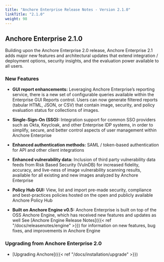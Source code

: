 ```yaml
---
title: "Anchore Enterprise Release Notes - Version 2.1.0"
linkTitle: "2.1.0"
weight: 98
---
```


## Anchore Enterprise 2.1.0

Building upon the Anchore Enterprise 2.0 release, Anchore Enterprise 2.1 adds major new features and architectural updates that extend integration / deployment options, security insights, and the evaluation power available to all users.


### New Features

* **GUI report enhancements:** Leveraging Anchore Enterprise’s reporting service, there is a new set of configurable queries available within the Enterprise GUI Reports control. Users can now generate filtered reports (tabular HTML, JSON, or CSV) that contain image, security, and policy evaluation status for collections of images.

* **Single-Sign-On (SSO):** Integration support for common SSO providers such as Okta, Keycloak, and other Enterprise IDP systems, in order to simplify, secure, and better control aspects of user management within Anchore Enterprise

* **Enhanced authentication methods:** SAML / token-based authentication for API and other client integrations

* **Enhanced vulnerability data:** Inclusion of third party vulnerability data feeds from Risk Based Security (VulnDB) for increased fidelity, accuracy, and live-ness of image vulnerability scanning results, available for all existing and new images analyzed by Anchore Enterprise

* **Policy Hub GUI:** View, list and import pre-made security, compliance and best-practices policies hosted on the open and publicly available Anchore Policy Hub

* **Built on Anchore Engine v0.5:** Anchore Enterprise is built on top of the OSS Anchore Engine, which has received new features and updates as well See [Anchore Engine Release Notes]({{< ref "/docs/releasenotes/engine" >}}) for information on new features, bug fixes, and improvements in Anchore Engine

### Upgrading from Anchore Enterprise 2.0

* [Upgrading Anchore]({{< ref "/docs/installation/upgrade" >}})


